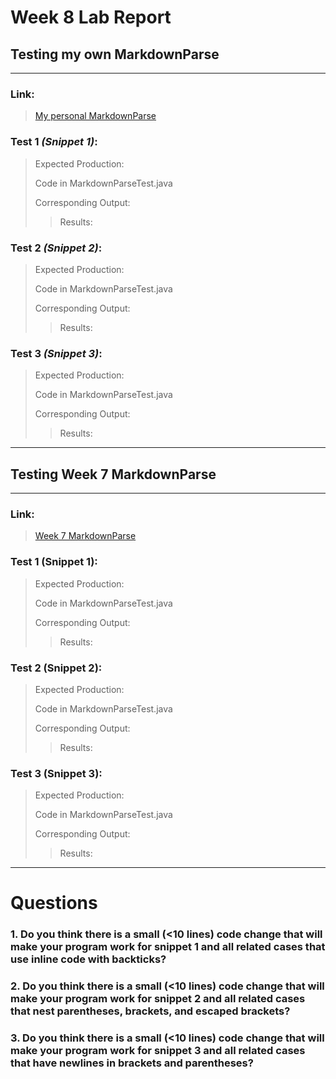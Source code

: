 # Week 8 Lab Report

## **Testing my own MarkdownParse**

---

### **Link:**
>[My personal MarkdownParse](https://github.com/ucsd-cse15l-w22/markdown-parse/tree/2pm)


### **Test 1** *(Snippet 1)*:
>Expected Production:
>
>Code in MarkdownParseTest.java
>
>Corresponding Output:
>>Results: 

### **Test 2** *(Snippet 2)*:
>Expected Production:
>
>Code in MarkdownParseTest.java
>
>Corresponding Output:
>>Results: 

### **Test 3** *(Snippet 3)*:
>Expected Production:
>
>Code in MarkdownParseTest.java
>
>Corresponding Output:
>>Results: 

---

## **Testing Week 7 MarkdownParse**
---

### Link:
>[Week 7 MarkdownParse](https://github.com/dan248lee/markdown-parse)

### **Test 1** (Snippet 1):
>Expected Production:
>
>Code in MarkdownParseTest.java
>
>Corresponding Output:
>>Results: 

### **Test 2** (Snippet 2):
>Expected Production:
>
>Code in MarkdownParseTest.java
>
>Corresponding Output:
>>Results: 

### **Test 3** (Snippet 3):
>Expected Production:
>
>Code in MarkdownParseTest.java
>
>Corresponding Output:
>>Results: 

---

# **Questions**

### **1. Do you think there is a small (<10 lines) code change that will make your program work for snippet 1 and all related cases that use inline code with backticks?**


### **2. Do you think there is a small (<10 lines) code change that will make your program work for snippet 2 and all related cases that nest parentheses, brackets, and escaped brackets?**

### **3. Do you think there is a small (<10 lines) code change that will make your program work for snippet 3 and all related cases that have newlines in brackets and parentheses?**
